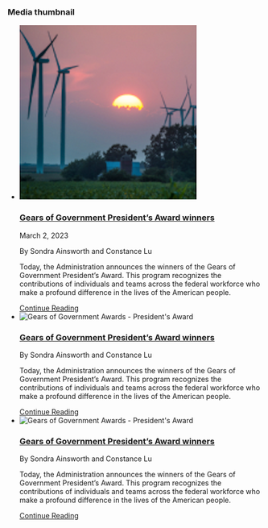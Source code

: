 <div class="grid-row grid-gap">
  <div class="tablet:grid-col-6">
    <h3 class="site-preview-heading tablet:margin-top-0">Media thumbnail</h3>
    <ul class="usa-collection">
      <li class="usa-collection__item announcement-wrapper">
        <img
        class="usa-collection__img"
        src="/assets/images/announcement_collection.png"
        alt="Iowa_wind"
        />
        <div class="usa-collection__body">
            <div class="announcement-header">
                <h3 class="usa-collection__heading">
                    <a
                    class="usa-link"
                    href="https://trumpadministration.archives.performance.gov/presidents-winners-press-release/">
                    Gears of Government President’s Award winners
                    </a>
                </h3>
                <span>March 2, 2023</span>
            </div>
          <p>By Sondra Ainsworth and Constance Lu</p>
          <p class="usa-collection__description">
            Today, the Administration announces the winners of the Gears of
            Government President’s Award. This program recognizes the contributions
            of individuals and teams across the federal workforce who make a
            profound difference in the lives of the American people.
          </p>
          <a href="" class="announcement-link">Continue Reading</a>
        </div>
      </li>
      <li class="usa-collection__item">
        <img
        class="usa-collection__img"
        src="https://trumpadministration.archives.performance.gov/img/GoG/GoG-logo.png"
        alt="Gears of Government Awards - President's Award"
        />
        <div class="usa-collection__body">
          <h3 class="usa-collection__heading">
            <a
            class="usa-link"
            href="https://trumpadministration.archives.performance.gov/presidents-winners-press-release/">
              Gears of Government President’s Award winners
            </a>
          </h3>
          <p>By Sondra Ainsworth and Constance Lu</p>
          <p class="usa-collection__description">
            Today, the Administration announces the winners of the Gears of
            Government President’s Award. This program recognizes the contributions
            of individuals and teams across the federal workforce who make a
            profound difference in the lives of the American people.
          </p>
          <a href="" class="announcement-link">Continue Reading</a>
        </div>
      </li>
      <li class="usa-collection__item">
        <img
        class="usa-collection__img"
        src="https://trumpadministration.archives.performance.gov/img/GoG/GoG-logo.png"
        alt="Gears of Government Awards - President's Award"
        />
        <div class="usa-collection__body">
          <h3 class="usa-collection__heading">
            <a
            class="usa-link"
            href="https://trumpadministration.archives.performance.gov/presidents-winners-press-release/">
              Gears of Government President’s Award winners
            </a>
          </h3>
          <p>By Sondra Ainsworth and Constance Lu</p>
          <p class="usa-collection__description">
            Today, the Administration announces the winners of the Gears of
            Government President’s Award. This program recognizes the contributions
            of individuals and teams across the federal workforce who make a
            profound difference in the lives of the American people.
          </p>
          <a href="" class="announcement-link">Continue Reading</a>
        </div>
      </li>
    </ul>
  </div>
</div>